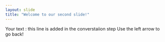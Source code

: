 ```yaml
---
layout: slide
title: "Welcome to our second slide!"
---
```

Your text : this line is added in the converstaiion step
Use the left arrow to go back!
